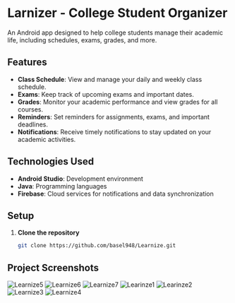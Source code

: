 # Larnizer - College Student Organizer

An Android app designed to help college students manage their academic life, including schedules, exams, grades, and more.

## Features

- **Class Schedule**: View and manage your daily and weekly class schedule.
- **Exams**: Keep track of upcoming exams and important dates.
- **Grades**: Monitor your academic performance and view grades for all courses.
- **Reminders**: Set reminders for assignments, exams, and important deadlines.
- **Notifications**: Receive timely notifications to stay updated on your academic activities.
  
## Technologies Used

- **Android Studio**: Development environment
- **Java**: Programming languages
- **Firebase**: Cloud services for notifications and data synchronization

## Setup

1. **Clone the repository**
   ```sh
   git clone https://github.com/basel948/Learnize.git

## Project Screenshots

![Learnize5](https://github.com/basel948/Learnize/assets/60904272/6cf283ee-6695-4c0f-b351-f2391e71a97d)
![Learnize6](https://github.com/basel948/Learnize/assets/60904272/d9f98b4b-c2eb-4c9b-bb9a-54dcbb065401)
![Learnize7](https://github.com/basel948/Learnize/assets/60904272/bdb83e3c-ef15-468f-b455-8158a38c243b)
![Learinze1](https://github.com/basel948/Learnize/assets/60904272/5527f8a8-e16d-41b9-9382-4d419775f511)
![Learinze2](https://github.com/basel948/Learnize/assets/60904272/67cb71d5-df3c-436d-a775-c7eeecae205b)
![Learnize3](https://github.com/basel948/Learnize/assets/60904272/cfcf14f0-f525-4734-9552-e403d56022e5)
![Learnize4](https://github.com/basel948/Learnize/assets/60904272/40b23b6b-55ba-41f2-a188-b11871bf2f8e)
